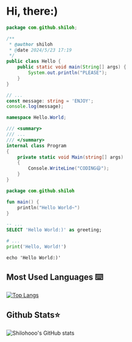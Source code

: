 # Hi, there:)

```java
package com.github.shiloh;

/**
 * @author shiloh
 * @date 2024/5/23 17:19
 */
public class Hello {
    public static void main(String[] args) {
        System.out.println("PLEASE");
    }
}
```

```typescript
// ...
const message: string = 'ENJOY';
console.log(message);
```

```csharp
namespace Hello.World;

/// <summary>
/// ...
/// </summary>
internal class Program
{
    private static void Main(string[] args)
    {
        Console.WriteLine("CODING😄");
    }
}
```

```kotlin
package com.github.shiloh

fun main() {
    println("Hello World~")
}
```

```sql
-- ...
SELECT 'Hello World:)' as greeting;
```

```python
# ...
print('Hello, World!')
```

```shell
echo 'Hello World:)'
```

## Most Used Languages ⌨️

[![Top Langs](https://github-readme-stats.vercel.app/api/top-langs/?username=shilohooo)](https://github.com/shilohooo)

## Github Stats⭐

![Shilohooo's GitHub stats](https://github-readme-stats.vercel.app/api/?username=shilohooo\&show_icons=true\&title_color=fff\&icon_color=79ff97\&text_color=9f9f9f\&bg_color=151515)

<!--
**shilohooo/shilohooo** is a ✨ _special_ ✨ repository because its `README.md` (this file) appears on your GitHub profile.

Here are some ideas to get you started:

- 🔭 I’m currently working on ...
- 🌱 I’m currently learning ...
- 👯 I’m looking to collaborate on ...
- 🤔 I’m looking for help with ...
- 💬 Ask me about ...
- 📫 How to reach me: ...
- 😄 Pronouns: ...
- ⚡ Fun fact: ...
-->
